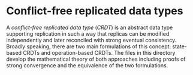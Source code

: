 # Conflict-free replicated data types

A *conflict-free replicated data type* (*CRDT*) is an abstract data type supporting replication in such a way that replicas can be modified independently and later reconciled with strong eventual consistency. Broadly speaking, there are two main formulations of this concept: state-based CRDTs and operation-based CRDTs. The files in this directory develop the mathematical theory of both approaches including proofs of strong convergence and the equivalence of the two formulations.
